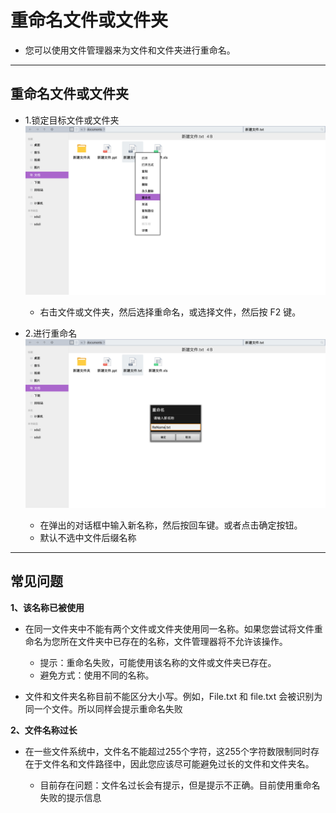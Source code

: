 # 重命名文件或文件夹

- 您可以使用文件管理器来为文件和文件夹进行重命名。

***
## 重命名文件或文件夹

- 1.锁定目标文件或文件夹
![](../pic/soft/filemanager/rename.png)
  - 右击文件或文件夹，然后选择重命名，或选择文件，然后按 F2 键。

- 2.进行重命名
![](../pic/soft/filemanager/renameyes.png)
  - 在弹出的对话框中输入新名称，然后按回车键。或者点击确定按钮。
  - 默认不选中文件后缀名称

***
## 常见问题

**1、该名称已被使用**

- 在同一文件夹中不能有两个文件或文件夹使用同一名称。如果您尝试将文件重命名为您所在文件夹中已存在的名称，文件管理器将不允许该操作。

  - 提示：重命名失败，可能使用该名称的文件或文件夹已存在。
  - 避免方式：使用不同的名称。

- 文件和文件夹名称目前不能区分大小写。例如，File.txt 和 file.txt 会被识别为同一个文件。所以同样会提示重命名失败

**2、文件名称过长**

- 在一些文件系统中，文件名不能超过255个字符，这255个字符数限制同时存在于文件名和文件路径中，因此您应该尽可能避免过长的文件和文件夹名。

  - 目前存在问题：文件名过长会有提示，但是提示不正确。目前使用重命名失败的提示信息
